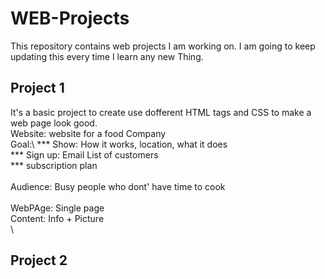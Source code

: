 # WEB-Projects
This repository contains web projects I am working on. I am going to keep updating this every time I learn any new Thing.
## Project 1
It's a basic project to create use dofferent HTML tags and CSS to make a web page look good.\
Website: website for a food Company \
Goal:\ 
***	Show: How it works, location, what it does\
***	Sign up: Email List of customers\
***  subscription plan\
\
Audience: Busy people who dont' have time to cook\
\
WebPAge: Single page\
Content: Info + Picture\
\
## Project 2
